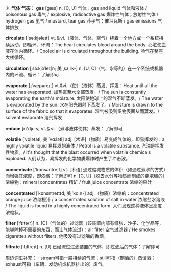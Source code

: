 ☀ <span class="category">**气体 气态：**</span>
<span class="vocabulary">**gas**</span> [ɡæs] 
<span class="definition">n. [C, U] 气体：</span>gas and liquid 气体和液体 / poisonous gas 毒气 / explosive, radioactive gas 爆炸性气体；放射性气体 / hydrogen gas 氢气 / mustard, tear gas 芥子气；催泪瓦斯 / gas emissions 气体排放

<span class="vocabulary">**circulate**</span> ['sə:kjəleɪt] 
<span class="definition">vt.＆vi.（液体、气体、空气）绕着一个地方或一个系统持续运动，即循环、环流：</span>The heart circulates blood around the body. 心脏使血液在体内循环。/ Cooled air is circulated throughout the building. 冷气在整座大楼循环。
                      
<span class="vocabulary">**circulation**</span> [ˌsɜ:kjəˈleɪʃn; 美 ˌsɜ:rk-]
<span class="definition">n. [U, C]（气、水等的）在一个系统或机器内的环流、循环：</span>了解即可

<span class="vocabulary">**evaporate**</span> [ɪˈvæpəreɪt]
<span class="definition">vt.&vi.（使）（液体）蒸发、挥发：</span>Heat until all the water has evaporated. 加热直至水全部蒸发。/ The sun is constantly evaporating the earth's moisture. 太阳使地球上的湿气不断蒸发。/ The water is evaporated by the sun. 水在阳光照射下蒸发了。/ Moisture is drawn to the surface of the fabric so that it evaporates. 湿气被吸到织物表面从而蒸发。/ solvent evaporate 溶剂挥发

<span class="vocabulary">**reduce**</span> [rɪ'dju:s] 
<span class="definition">vt.＆vi.（煮沸液体使其）蒸发：</span>了解即可
           
<span class="vocabulary">**volatile**</span> [ˈvɒlətaɪl; 美 ˈvɑ:lətl] 
<span class="definition">adj. [术语]（物质）易变成气体的，即易挥发的：</span>a highly volatile liquid 易挥发的液体 / Petrol is a volatile substance. 汽油是挥发性物质。/ It's thought that the blast occurred when volatile chemicals exploded. 人们认为，易挥发的化学物质爆炸时产生了冲击波。
 
<span class="vocabulary">**concentrate**</span> ['kɒnsəntreɪt] 
<span class="definition">vt. [术语] 通过缩减物质的体积（如通过煮沸的方式）而增强其浓度，即浓缩：</span>了解即可 <span class="definition">n. [C, U]（脱去水分等物质而制成的更浓稠的）浓缩物：</span>mineral concentrates 精矿 / fruit juice concentrate 浓缩的果汁
           
<span class="vocabulary">**concentrated**</span> [ˈkɒnsntreɪtɪd; 美 ˈkɑ:n-]
<span class="definition">adj.（物质）浓缩的：</span>concentrated orange juice 浓缩橙汁 / a concentrated solution of salt in water 浓缩盐水溶液 / The liquid is found in a highly concentrated form. 人们发现这种液体呈高度浓缩状。

<span class="vocabulary">**filter**</span> [ˈfɪltə(r)]
<span class="definition">n. [C]（气体的）过滤器（该装置内部有纸张、沙子、化学品等，能够除掉不需要的东西，而让气体流过）：</span>air filter 空气过滤器 / He smokes cigarettes without filters. 他吸没有过滤嘴的香烟。
           
<span class="vocabulary">**filtrate**</span> [ˈfɪltreɪt]
<span class="definition">n. [U] 已经流过过滤装置的气体，即过滤后的气体：</span>了解即可

周边词汇补充：
· stream可指一股持续的气流；still可指（制酒的）蒸馏器；
· exhaust可指（车辆、发动机或机器排出的）废气。

